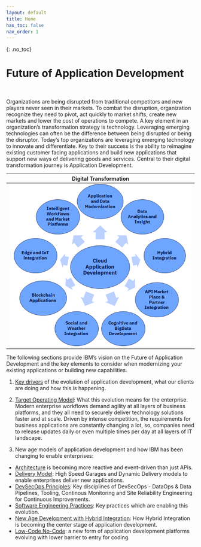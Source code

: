 ```yaml
---
layout: default
title: Home
has_toc: false
nav_order: 1
---
```


{: .no_toc}
# Future of Application Development

<br>

Organizations are being disrupted from traditional competitors and new players never seen in their markets. To combat the disruption, organization recognize they need to pivot, act quickly to market shifts, create new markets and lower the cost of operations to compete. A key element in an organization’s transformation strategy is technology. Leveraging emerging technologies can often be the difference between being disrupted or being the disruptor.  Today’s top organizations are leveraging emerging technology to innovate and differentiate. Key to their success is the ability to reimagine existing customer facing applications and build new applications that support new ways of delivering goods and services. Central to their digital transformation journey is Application Development.

| **Digital Transformation** |
| :-: |
| ![Digital Transformation](resources/digital-transformation.png) |

The following sections provide  IBM’s vision on the Future of Application Development and the key elements to consider when modernizing your existing applications or building new capabilities.

1. [Key drivers]({{site.baseurl}}/key-drivers) of the evolution of application development, what our clients are doing and how this is happening.

2. [Target Operating Model]({{site.baseurl}}/target-opt-model): What this evolution means for the enterprise. Modern enterprise workflows demand agility at all layers of business platforms, and they all need to securely deliver technology solutions faster and at scale. Driven by intense competition, the requirements for business applications are constantly changing a lot, so, companies need to release updates daily or even multiple times per day at all layers of IT landscape. 

3. New age models of application development and how IBM has been changing to enable enterprises:
- [Architecture]({{site.baseurl}}/arch) is becoming more reactive and event-driven than just APIs. 
- [Delivery Model]({{site.baseurl}}/delivery): High Speed Garages and Dynamic Delivery models to enable enterprises deliver new applications.
- [DevSecOps Principles]({{site.baseurl}}/devsecops-principles): Key disciplines of DevSecOps - DataOps & Data Pipelines, Tooling, Continous Monitoring and Site Reliability Engineering for Continuous Improvements.
- [Software Engineering Practices]({{site.baseurl}}/sw-engineering): Key practices which are enabling this evolution.
- [New Age Development with Hybrid Integration]({{site.baseurl}}/hybrid-int): How Hybrid Integration is becoming the center stage of application development.
- [Low-Code No-Code]({{site.baseurl}}/lowcode-nocode): a new form of application development platforms evolving with lower barrier to entry for coding. 



